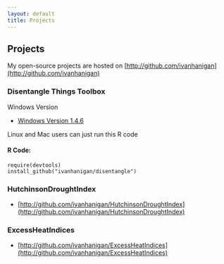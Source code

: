```yaml
---
layout: default
title: Projects
---
```


## Projects

My open-source projects are hosted on [http://github.com/ivanhanigan](http://github.com/ivanhanigan)

### Disentangle Things Toolbox

Windows Version

- [Windows Version 1.4.6](http://ivanhanigan.github.io/disentangle/lib/disentangle_1.4.6.zip)

Linux and Mac users can just run this R code

#### R Code:
    require(devtools)
    install_github("ivanhanigan/disentangle")

<p></p>

### HutchinsonDroughtIndex

- [http://github.com/ivanhanigan/HutchinsonDroughtIndex](http://github.com/ivanhanigan/HutchinsonDroughtIndex)

### ExcessHeatIndices

- [http://github.com/ivanhanigan/ExcessHeatIndices](http://github.com/ivanhanigan/ExcessHeatIndices)
